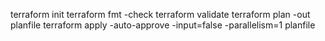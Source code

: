 terraform init
terraform fmt -check
terraform validate
terraform plan -out planfile
terraform apply -auto-approve -input=false -parallelism=1 planfile

